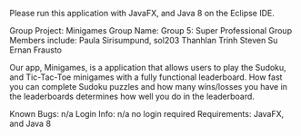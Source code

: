 Please run this application with JavaFX, and Java 8 on the Eclipse IDE.

Group Project: Minigames
Group Name: Group 5: Super Professional 
Group Members include:
Paula Sirisumpund, sol203
Thanhlan Trinh
Steven Su
Ernan Frausto

Our app, Minigames, is a application that allows users to play the Sudoku, and Tic-Tac-Toe minigames with a fully functional leaderboard. How fast you can complete Sudoku puzzles
and how many wins/losses you have in the leaderboards determines how well you do in the leaderboard.

Known Bugs: n/a
Login Info: n/a no login required
Requirements: JavaFX, and Java 8
